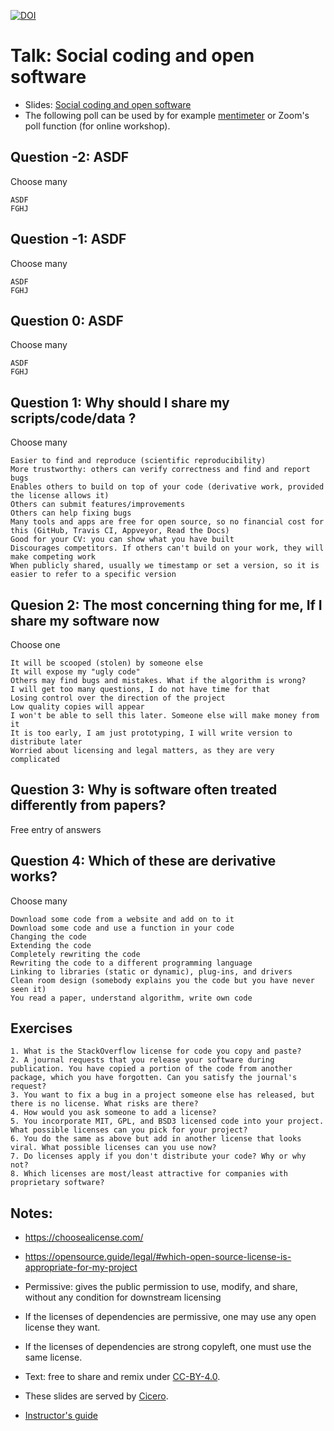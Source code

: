 [![DOI](https://sandbox.zenodo.org/badge/394669802.svg)](https://sandbox.zenodo.org/badge/latestdoi/394669802)

# Talk: Social coding and open software

- Slides: [Social coding and open software](http://cicero.xyz/v3/remark/0.14.0/github.com/coderefinery/social-coding/master/talk.md/)
- The following poll can be used by for example [mentimeter](https://www.mentimeter.com/) or Zoom's poll function (for online workshop).


## Question -2: ASDF
Choose many
```
ASDF
FGHJ
```

## Question -1: ASDF
Choose many
```
ASDF
FGHJ
```

## Question 0: ASDF
Choose many
```
ASDF
FGHJ
```

## Question 1: Why should I share my scripts/code/data ?
Choose many
```
Easier to find and reproduce (scientific reproducibility)
More trustworthy: others can verify correctness and find and report bugs
Enables others to build on top of your code (derivative work, provided the license allows it)
Others can submit features/improvements
Others can help fixing bugs
Many tools and apps are free for open source, so no financial cost for this (GitHub, Travis CI, Appveyor, Read the Docs)
Good for your CV: you can show what you have built
Discourages competitors. If others can't build on your work, they will make competing work
When publicly shared, usually we timestamp or set a version, so it is easier to refer to a specific version
```


## Quesion 2: The most concerning thing for me, If I share my software now
Choose one

```
It will be scooped (stolen) by someone else
It will expose my "ugly code"
Others may find bugs and mistakes. What if the algorithm is wrong?
I will get too many questions, I do not have time for that
Losing control over the direction of the project
Low quality copies will appear
I won't be able to sell this later. Someone else will make money from it
It is too early, I am just prototyping, I will write version to distribute later
Worried about licensing and legal matters, as they are very complicated
```

## Question 3: Why is software often treated differently from papers?

Free entry of answers

## Question 4: Which of these are derivative works?
Choose many

```
Download some code from a website and add on to it
Download some code and use a function in your code
Changing the code
Extending the code
Completely rewriting the code
Rewriting the code to a different programming language
Linking to libraries (static or dynamic), plug-ins, and drivers
Clean room design (somebody explains you the code but you have never seen it)
You read a paper, understand algorithm, write own code
```

## Exercises
```
1. What is the StackOverflow license for code you copy and paste?
2. A journal requests that you release your software during publication. You have copied a portion of the code from another package, which you have forgotten. Can you satisfy the journal's request?
3. You want to fix a bug in a project someone else has released, but there is no license. What risks are there?
4. How would you ask someone to add a license?
5. You incorporate MIT, GPL, and BSD3 licensed code into your project. What possible licenses can you pick for your project?
6. You do the same as above but add in another license that looks viral. What possible licenses can you use now?
7. Do licenses apply if you don't distribute your code? Why or why not?
8. Which licenses are most/least attractive for companies with proprietary software?
```

## Notes:
- https://choosealicense.com/
- https://opensource.guide/legal/#which-open-source-license-is-appropriate-for-my-project
- Permissive: gives the public permission to use, modify, and share, without any condition for downstream licensing
- If the licenses of dependencies are permissive, one may use any open license they want.
- If the licenses of dependencies are strong copyleft, one must use the same license.


- Text: free to share and remix under [CC-BY-4.0](https://creativecommons.org/licenses/by/4.0/).
- These slides are served by [Cicero](https://github.com/bast/cicero).
- [Instructor's guide](guide.md)


